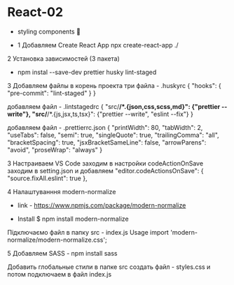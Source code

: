 # React-02
- styling components 📘

- 1 Добавляем Create React App npx create-react-app ./

2 Установка зависимостей (3 пакета)
- npm instal --save-dev prettier husky lint-staged

3 Добавляем файлы в корень проекта три файла - .huskyrc
{
    "hooks": {
        "pre-commit": "lint-staged"
    }
}

 добавляем файл - .lintstagedrc
{
    "src/**/*.{json,css,scss,md}": {"prettier --write"},
    "src/**/*.{js,jsx,ts,tsx}": {"prettier --write", "eslint --fix"}
}

добавляем файл - .prettierrc.json
{
    "printWidth": 80,
    "tabWidth": 2,
    "useTabs": false,
    "semi": true,
    "singleQuote": true,
    "trailingComma": "all",
    "bracketSpacing": true,
    "jsxBracketSameLine": false,
    "arrowParens": "avoid",
    "proseWrap": "always"
  }

  3 Настраиваем VS Code 
  заходим в настройки codeActionOnSave
  заходим в setting.json и добавляем
  "editor.codeActionsOnSave": {
    "source.fixAll.eslint": true
  },

4 Налаштуванння modern-normalize
- link - https://www.npmjs.com/package/modern-normalize 

- Install
$ npm install modern-normalize

Підключаємо файл в папку src - index.js
Usage
import 'modern-normalize/modern-normalize.css';

5 Добавляем SASS - npm install sass

Добавить глобальные стили
в папке src создать файл - styles.css
и потом подключаем в файл index.js
